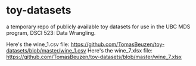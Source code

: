 # toy-datasets
a temporary repo of publicly available toy datasets for use in the UBC MDS program, DSCI 523: Data Wrangling.

Here's the wine_1.csv file: https://github.com/TomasBeuzen/toy-datasets/blob/master/wine_1.csv Here's the wine_7.xlsx file: https://github.com/TomasBeuzen/toy-datasets/blob/master/wine_7.xlsx
